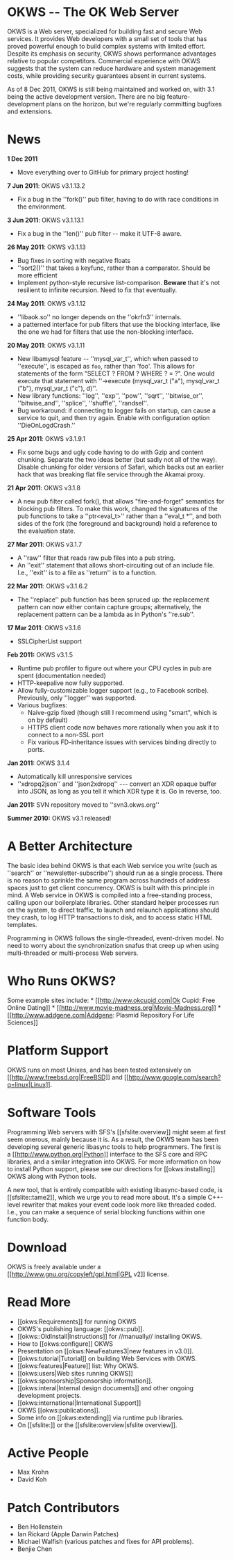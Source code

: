 OKWS  -- The OK Web Server
================================

OKWS is a Web server, specialized for building fast and secure Web
services. It provides Web developers with a small set of tools that
has proved powerful enough to build complex systems with limited
effort. Despite its emphasis on security, OKWS shows performance
advantages relative to popular competitors. Commercial experience with
OKWS suggests that the system can reduce hardware and system
management costs, while providing security guarantees absent in
current systems.

As of 8 Dec 2011, OKWS is still being maintained and worked on, with
3.1 being the active development version.  There are no big
feature-development plans on the horizon, but we're regularly
committing bugfixes and extensions.

News
====

**1 Dec 2011**
  * Move everything over to GitHub for primary project hosting!

**7 Jun 2011**: OKWS v3.1.13.2
  * Fix a bug in the ''fork()'' pub filter, having to do with race conditions in the environment.

**3 Jun 2011**: OKWS v3.1.13.1
  * Fix a bug in the ''len()'' pub filter -- make it UTF-8 aware.

**26 May 2011**: OKWS v3.1.13
  * Bug fixes in sorting with negative floats
  * ''sort2()'' that takes a keyfunc, rather than a comparator.  Should be more efficient
  * Implement python-style recursive list-comparison. **Beware** that it's not resilient to infinite recursion.  Need to fix that eventually.

**24 May 2011**: OKWS v3.1.12
  * ''libaok.so'' no longer depends on the ''okrfn3'' internals.
  * a patterned interface for pub filters that use the blocking interface, like the one we had for filters that use the non-blocking interface. 

**20 May 2011**: OKWS v3.1.11
  * New libamysql feature  -- ''mysql_var_t'', which when passed to ''execute'', is escaped as `foo`, rather than 'foo'.  This allows for statements of the form "SELECT ? FROM ? WHERE ? = ?".  One would execute that statement with ''->execute (mysql_var_t ("a"), mysql_var_t ("b"), mysql_var_t ("c"), d)''.
  * New library functions: ''log'', ''exp'', ''pow'', ''sqrt'', ''bitwise_or'', ''bitwise_and'', ''splice'', ''shuffle'', ''randsel''.
  * Bug workaround: if connecting to logger fails on startup, can cause a service to quit, and then try again.  Enable with configuration option ''DieOnLogdCrash.''

**25 Apr 2011**: OKWS v3.1.9.1
  * Fix some bugs and ugly code having to do with Gzip and content chunking.  Separate the two ideas better (but sadly not all of the way). Disable chunking for older versions of Safari, which backs out an earlier hack that was breaking flat file service through the Akamai proxy.

**21 Apr 2011**: OKWS v3.1.8
  * A new pub filter called fork(), that allows "fire-and-forget" semantics for blocking pub filters.  To make this work, changed the signatures of the pub functions to take a ''ptr<eval_t>'' rather than a ''eval_t *'', and both sides of the fork (the foreground and background) hold a reference to the evaluation state.

**27 Mar 2011**: OKWS v3.1.7
  * A ''raw'' filter that reads raw pub files into a pub string.
  * An ''exit'' statement that allows short-circuiting out of an include file. I.e., ''exit'' is to a  file as ''return'' is to a function.

**22 Mar 2011**: OKWS v3.1.6.2
  * The ''replace'' pub function has been spruced up: the replacement pattern can now either contain capture groups; alternatively, the replacement pattern can be a lambda as in Python's ''re.sub''.

**17 Mar 2011**: OKWS v3.1.6
  * SSLCipherList support

**Feb 2011:** OKWS v3.1.5

  * Runtime pub profiler to figure out where your CPU cycles in pub are spent (documentation needed)
  * HTTP-keepalive now fully supported.
  * Allow fully-customizable logger support (e.g., to Facebook scribe).  Previously, only ''logger'' was supported.
  * Various bugfixes:
    * Naive-gzip fixed (though still I recommend using "smart", which is on by default)
    * HTTPS client code now behaves more rationally when you ask it to connect to a non-SSL port
    * Fix various FD-inheritance issues with services binding directly to ports.

**Jan 2011:** OKWS 3.1.4
   * Automatically kill unresponsive services
   * ''xdropq2json'' and ''json2xdropq'' --- convert an XDR opaque buffer into JSON, as long as you tell it which XDR type it is.  Go in reverse, too.

**Jan 2011:** SVN repository moved to ''svn3.okws.org''

**Summer 2010:** OKWS v3.1 released!

A Better Architecture
=====================

The basic idea behind OKWS is that each Web service you write (such as
''search'' or ''newsletter-subscribe'') should run as a single
process. There is no reason to sprinkle the same program across
hundreds of address spaces just to get client concurrency. OKWS is
built with this principle in mind. A Web service in OKWS is compiled
into a free-standing process, calling upon our boilerplate
libraries. Other standard helper processes run on the system, to
direct traffic, to launch and relaunch applications should they crash,
to log HTTP transactions to disk, and to access static HTML templates.

Programming in OKWS follows the single-threaded, event-driven
model. No need to worry about the synchronization snafus that creep up
when using multi-threaded or multi-process Web servers.

Who Runs OKWS?
============

Some example sites include:
    * [[http://www.okcupid.com|Ok Cupid: Free Online Dating]]
    * [[http://www.movie-madness.org|Movie-Madness.org]]
    * [[http://www.addgene.com|Addgene: Plasmid Repository For Life Sciences]]

Platform Support
================
OKWS runs on most Unixes, and has been tested extensively on [[http://www.freebsd.org|FreeBSD]] and [[http://www.google.com/search?q=linux|Linux]].

Software Tools
==============

Programming Web servers with SFS's [[sfslite:overview]] might seem at
first seem onerous, mainly because it is.  As a result, the OKWS team
has been developing several generic libasync tools to help
programmers.  The first is a [[http://www.python.org|Python]]
interface to the SFS core and RPC libraries, and a similar integration
into OKWS.  For more information on how to install Python support,
please see our directions for [[okws:installing]] OKWS along with
Python tools.

A new tool, that is entirely compatible with existing libasync-based
code, is [[sfslite::tame2]], which we urge you to read more about.
It's a simple C++-level rewriter that makes your event code look more
like threaded coded.  I.e., you can make a sequence of serial blocking
functions within one function body.

Download
=========
OKWS is freely available under a 
[[http://www.gnu.org/copyleft/gpl.html|GPL v2]] license. 

Read More
=========
  * [[okws:Requirements]] for running OKWS
  * OKWS's publishing language: [[okws::pub]].
  * [[okws::OldInstall|Instructions]] for //manually// installing OKWS.
  * How to [[okws:configure]] OKWS
  * Presentation on [[okws:NewFeatures3|new features in v3.0]].
  * [[okws:tutorial|Tutorial]] on building Web Services with OKWS.
  * [[okws:features|Feature]] list: Why OKWS.
  * [[okws:users|Web sites running OKWS]]
  * [[okws:sponsorship|Sponsorship information]].
  * [[okws:interal|Internal design documents]] and other ongoing development projects.
  * [[okws:international|International Support]]
  * OKWS [[okws:publications]].
  * Some info on [[okws:extending]] via runtime pub libraries.
  * On [[sfslite:]] or the [[sfslite:overview|sfslite overview]].

Active People
=============
  * Max Krohn
  * David Koh

Patch Contributors
=================
  * Ben Hollenstein
  * Ian Rickard (Apple Darwin Patches)
  * Michael Walfish (various patches and fixes for API problems).
  * Benjie Chen

